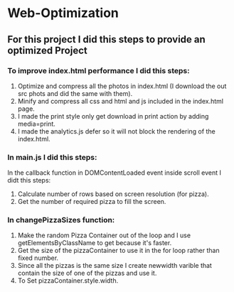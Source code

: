 # Web-Optimization

## For this project I did this steps to provide an optimized Project

### To improve index.html performance I did this steps:  
1. Optimize and compress all the photos in index.html (I download the out src phots and did the same with them).
2. Minify and  compress all css and html and js included in the index.html page.
3. I made the print style only get download in print action by adding media=print.
4. I made the analytics.js defer so it will not block the rendering of the index.html.

### In main.js I did this steps:
In the callback function in DOMContentLoaded event inside scroll event I didt this steps:
1. Calculate number of rows based on screen resolution (for pizza).
2. Get the number of required pizza to fill the screen.

### In changePizzaSizes function:
1. Make  the random Pizza Container out of the loop and I use getElementsByClassName to get because it's faster.
2. Get the size of the pizzaContainer to use it in the for loop rather than fixed number.
3. Since all the pizzas is the same size I create newwidth varible that contain the size of one of the pizzas and use it.
4. To Set pizzaContainer.style.width.
